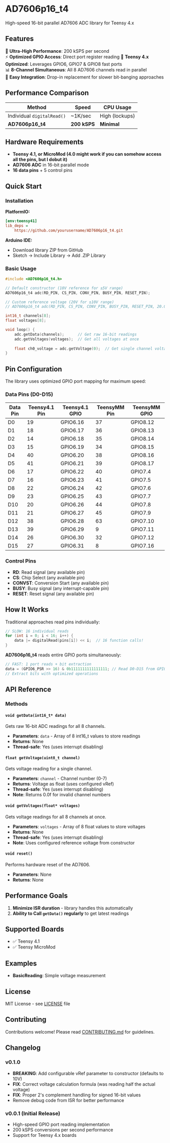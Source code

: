 # AD7606p16_t4

High-speed 16-bit parallel AD7606 ADC library for Teensy 4.x

## Features

🚀 **Ultra-High Performance**: 200 kSPS per second  
⚡ **Optimized GPIO Access**: Direct port register reading
🎯 **Teensy 4.x Optimized**: Leverages GPIO6, GPIO7 & GPIO8 fast ports  
📊 **8-Channel Simultaneous**: All 8 AD7606 channels read in parallel  
🔧 **Easy Integration**: Drop-in replacement for slower bit-banging approaches  

## Performance Comparison

| Method | Speed | CPU Usage |
|--------|-------|-----------|
| Individual `digitalRead()` | ~1K/sec | High (lockups) |
| **AD7606p16_t4** | **200 kSPS** | **Minimal** |

## Hardware Requirements

- **Teensy 4.1, or MicroMod (4.0 might work if you can somehow access all the pins, but I dobut it)**
- **AD7606 ADC** in 16-bit parallel mode
- **16 data pins** + 5 control pins

## Quick Start

### Installation

**PlatformIO:**
```ini
[env:teensy41]
lib_deps = 
    https://github.com/yourusername/AD7606p16_t4.git
```

**Arduino IDE:**
- Download library ZIP from GitHub
- Sketch → Include Library → Add .ZIP Library

### Basic Usage

```cpp
#include <AD7606p16_t4.h>

// Default constructor (10V reference for ±5V range)
AD7606p16_t4 adc(RD_PIN, CS_PIN, CONV_PIN, BUSY_PIN, RESET_PIN);

// Custom reference voltage (20V for ±10V range)
// AD7606p16_t4 adc(RD_PIN, CS_PIN, CONV_PIN, BUSY_PIN, RESET_PIN, 20.0f);

int16_t channels[8];
float voltages[8];

void loop() {
    adc.getData(channels);      // Get raw 16-bit readings
    adc.getVoltages(voltages);  // Get all voltages at once
    
    float ch0_voltage = adc.getVoltage(0);  // Get single channel voltage
}
```

## Pin Configuration

The library uses optimized GPIO port mapping for maximum speed:

### Data Pins (D0-D15)

| Data Pin | Teensy4.1 Pin | Teensy4.1 GPIO | TeensyMM Pin | TeensyMM GPIO |
|----------|---------------|----------------|--------------|---------------|
| D0       | 19            | GPIO6.16       | 37           | GPIO8.12      |
| D1       | 18            | GPIO6.17       | 36           | GPIO8.13      |
| D2       | 14            | GPIO6.18       | 35           | GPIO8.14      |
| D3       | 15            | GPIO6.19       | 34           | GPIO8.15      |
| D4       | 40            | GPIO6.20       | 38           | GPIO8.16      |
| D5       | 41            | GPIO6.21       | 39           | GPIO8.17      |
| D6       | 17            | GPIO6.22       | 40           | GPIO7.4       |
| D7       | 16            | GPIO6.23       | 41           | GPIO7.5       |
| D8       | 22            | GPIO6.24       | 42           | GPIO7.6       |
| D9       | 23            | GPIO6.25       | 43           | GPIO7.7       |
| D10      | 20            | GPIO6.26       | 44           | GPIO7.8       |
| D11      | 21            | GPIO6.27       | 45           | GPIO7.9       |
| D12      | 38            | GPIO6.28       | 63           | GPIO7.10      |
| D13      | 39            | GPIO6.29       | 9            | GPIO7.11      |
| D14      | 26            | GPIO6.30       | 32           | GPIO7.12      |
| D15      | 27            | GPIO6.31       | 8            | GPIO7.16      |

### Control Pins
- **RD**: Read signal (any available pin)
- **CS**: Chip Select (any available pin)
- **CONVST**: Conversion Start (any available pin)
- **BUSY**: Busy signal (any interrupt-capable pin)
- **RESET**: Reset signal (any available pin)

## How It Works

Traditional approaches read pins individually:
```cpp
// SLOW: 16 individual reads
for (int i = 0; i < 16; i++) {
    data |= digitalRead(pins[i]) << i;  // 16 function calls!
}
```

**AD7606p16_t4** reads entire GPIO ports simultaneously:
```cpp
// FAST: 1 port reads + bit extraction
data = (GPIO6_PSR >> 16) & 0b1111111111111111; // Read D0-D15 from GPIO6
// Extract bits with optimized operations
```

## API Reference

### Methods

#### `void getData(int16_t* data)`
Gets raw 16-bit ADC readings for all 8 channels.
- **Parameters**: `data` - Array of 8 int16_t values to store readings
- **Returns**: None
- **Thread-safe**: Yes (uses interrupt disabling)

#### `float getVoltage(uint8_t channel)`
Gets voltage reading for a single channel.
- **Parameters**: `channel` - Channel number (0-7)
- **Returns**: Voltage as float (uses configured vRef)
- **Thread-safe**: Yes (uses interrupt disabling)
- **Note**: Returns 0.0f for invalid channel numbers

#### `void getVoltages(float* voltages)`
Gets voltage readings for all 8 channels at once.
- **Parameters**: `voltages` - Array of 8 float values to store voltages
- **Returns**: None
- **Thread-safe**: Yes (uses interrupt disabling)
- **Note**: Uses configured reference voltage from constructor

#### `void reset()`
Performs hardware reset of the AD7606.
- **Parameters**: None
- **Returns**: None

## Performance Goals

1. **Minimize ISR duration** - library handles this automatically
2. **Ability to Call `getData()` regularly** to get latest readings

## Supported Boards

- ✅ Teensy 4.1  
- ✅ Teensy MicroMod

## Examples

- **BasicReading**: Simple voltage measurement

## License

MIT License - see [LICENSE](LICENSE) file

## Contributing

Contributions welcome! Please read [CONTRIBUTING.md](CONTRIBUTING.md) for guidelines.

## Changelog

### v0.1.0 
- **BREAKING**: Add configurable vRef parameter to constructor (defaults to 10V)
- **FIX**: Correct voltage calculation formula (was reading half the actual voltage)
- **FIX**: Proper 2's complement handling for signed 16-bit values
- Remove debug code from ISR for better performance

### v0.0.1 (Initial Release)
- High-speed GPIO port reading implementation
- 200 kSPS conversions per second performance
- Support for Teensy 4.x boards
